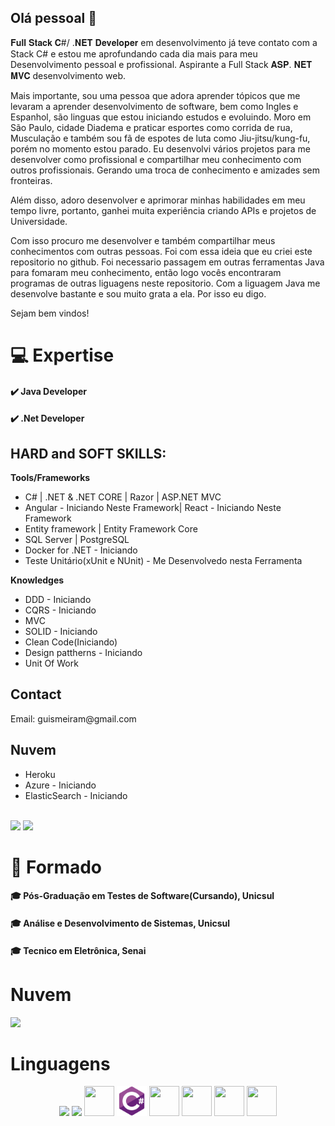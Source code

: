 ## Olá pessoal 👋

𝐅𝐮𝐥𝐥 𝐒𝐭𝐚𝐜𝐤 𝐂#/ .𝐍𝐄𝐓 𝐃𝐞𝐯𝐞𝐥𝐨𝐩𝐞𝐫 em desenvolvimento já teve contato com a Stack C# e estou me aprofundando cada dia mais para meu Desenvolvimento pessoal e profissional. Aspirante a Full Stack 𝐀𝐒𝐏. 𝐍𝐄𝐓 𝐌𝐕𝐂 desenvolvimento web.

Mais importante, sou uma pessoa que adora aprender tópicos que me levaram a aprender desenvolvimento de software, bem como Ingles e  Espanhol, são linguas que estou iniciando estudos e evoluindo. Moro em São Paulo, cidade Diadema e praticar esportes como corrida de rua, Musculação e também sou fã de espotes de luta como Jiu-jitsu/kung-fu, porém no momento estou parado. Eu desenvolvi vários projetos para me desenvolver como profissional e compartilhar meu conhecimento com outros profissionais. Gerando uma troca de conhecimento e amizades sem fronteiras.

Além disso, adoro desenvolver e aprimorar minhas habilidades em meu tempo livre, portanto, ganhei muita experiência criando APIs e projetos de Universidade. 

Com isso procuro me desenvolver e também compartilhar meus conhecimentos com outras pessoas. Foi com essa ideia que eu criei este repositorio no github. Foi necessario passagem em outras ferramentas Java para fomaram meu conhecimento, então logo vocês encontraram programas de outras liguagens neste repositorio. Com a liguagem Java me desenvolve bastante e sou muito grata a ela. Por isso eu digo.

Sejam bem vindos!<br>

#  💻 Expertise
#### ✔️ Java Developer
#### ✔️ .Net Developer<br>

## HARD and SOFT SKILLS:

<b>Tools/Frameworks</b>
<ul>
  <li>C# | .NET & .NET CORE | Razor | ASP.NET MVC </li>
  <li>Angular - Iniciando Neste Framework| React - Iniciando Neste Framework</li>
  <li>Entity framework | Entity Framework Core</li>
  <li>SQL Server | PostgreSQL  </li> 
  <li>Docker for .NET - Iniciando</li>
  <li>Teste Unitário(xUnit e NUnit) - Me Desenvolvedo nesta Ferramenta</li>
</ul>

<b>Knowledges</b>
<ul>
  <li>DDD - Iniciando</li>
  <li>CQRS - Iniciando</li>
  <li>MVC</li>
  <li>SOLID - Iniciando</li>
  <li>Clean Code(Iniciando)</li>
  <li>Design pattherns - Iniciando</li> 
  <li>Unit Of Work</li>
</ul>

## Contact
   <p>Email: guismeiram@gmail.com</p>

##  Nuvem
<ul>
   <li>Heroku</li>
   <li>Azure - Iniciando</li>
   <li>ElasticSearch - Iniciando</li>
</ul><br>

<div>
  <img height="180em" src="https://github-readme-stats.vercel.app/api?username=guismeiram&show_icons=true&theme=highcontrast&include_all_commits=true&count_private=true"/>
  <img height="180em" src="https://github-readme-stats.vercel.app/api/top-langs/?username=guismeiram&layout=compact&langs_count=7&theme=highcontrast"/>
</div>



# 🧍 Formado
#### 🎓 Pós-Graduação em Testes de Software(Cursando), Unicsul
#### 🎓 Análise e Desenvolvimento de Sistemas, Unicsul
#### 🎓 Tecnico em Eletrônica, Senai



# Nuvem
  <img src="https://img.shields.io/badge/Heroku-430098?style=for-the-badge&logo=heroku&logoColor=white" />
 
   # Linguagens
  <div style="text-align: center">
  <img src="https://img.shields.io/badge/Spring-6DB33F?style=for-the-badge&logo=spring&logoColor=white" />
  <img src="https://img.shields.io/badge/Angular-DD0031?style=for-the-badge&logo=angular&logoColor=white" />
<img height="48" width="48" src="https://cdn.jsdelivr.net/gh/devicons/devicon/icons/dotnetcore/dotnetcore-original.svg" />
  <img height="48" width="48" src="https://raw.githubusercontent.com/devicons/devicon/master/icons/csharp/csharp-original.svg">
 <img height="48" width="48" src="https://img.icons8.com/color/48/000000/microsoft-sql-server.png"/>
  <img height="48" width="48" src="https://cdn.jsdelivr.net/gh/devicons/devicon/icons/mysql/mysql-original.svg" />
  <img height="48" width="48" src="https://cdn.jsdelivr.net/gh/devicons/devicon/icons/postgresql/postgresql-original.svg" />
  <img height="48" width="48" src="https://cdn.jsdelivr.net/gh/devicons/devicon/icons/git/git-plain.svg" />  
  </div>
